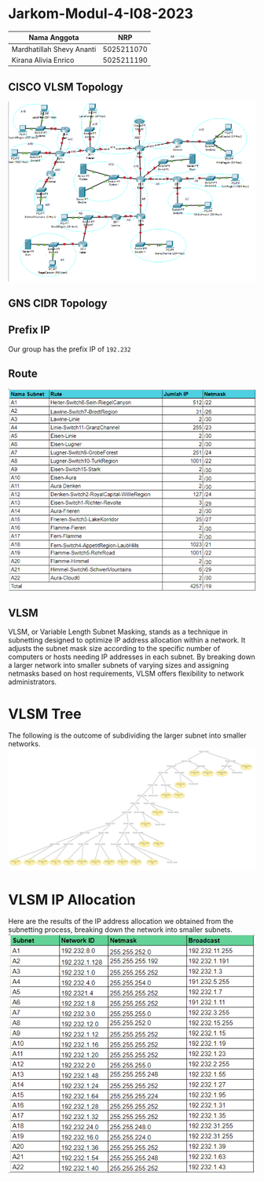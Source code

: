 # Jarkom-Modul-4-I08-2023

Nama Anggota | NRP
------------------- | --------------		
Mardhatillah Shevy Ananti | 5025211070
Kirana Alivia Enrico | 5025211190

## CISCO VLSM Topology
<img src="./img/1.png">

## GNS CIDR Topology

## Prefix IP
Our group has the prefix IP of `192.232`

## Route
<img src="./img/3.png">

## VLSM
VLSM, or Variable Length Subnet Masking, stands as a technique in subnetting designed to optimize IP address allocation within a network. It adjusts the subnet mask size according to the specific number of computers or hosts needing IP addresses in each subnet. By breaking down a larger network into smaller subnets of varying sizes and assigning netmasks based on host requirements, VLSM offers flexibility to network administrators. 

# VLSM Tree
The following is the outcome of subdividing the larger subnet into smaller networks.
<img src="./img/4.jpg">

# VLSM IP Allocation 
Here are the results of the IP address allocation we obtained from the subnetting process, breaking down the network into smaller subnets.
<img src="./img/5.png">

